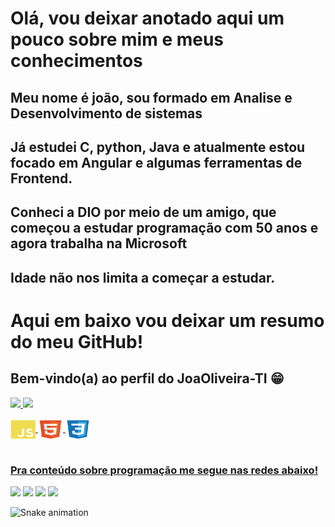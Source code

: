 # Olá, vou deixar anotado aqui um pouco sobre mim e meus conhecimentos

## Meu nome é joão, sou formado em Analise e Desenvolvimento de sistemas
## Já estudei C, python, Java e atualmente estou focado em Angular e algumas ferramentas de Frontend.

## Conheci a DIO por meio de um amigo, que começou a estudar programação com 50 anos e agora trabalha na Microsoft
## Idade não nos limita a começar a estudar.

# Aqui em baixo vou deixar um resumo do meu GitHub! 

## Bem-vindo(a) ao perfil do JoaOliveira-TI 😁

 <div>
   <a href="https://github.com/JoaOliveira-TI">
   <img height="180em" src="https://github-readme-stats.vercel.app/api?username=JoaOliveira-TI&show_icons=true&theme=tokyonight&include_all_commits=true&count_private=true"/>
   <img height="180em" src="https://github-readme-stats.vercel.app/api/top-langs/?username=JoaOliveira-TI&layout=compact&langs_count=6&theme=tokyonight"/>

</div>
<div style="display: inline_block"><br>
  <img align="center" alt="Js" height="30" width="40" src="https://raw.githubusercontent.com/devicons/devicon/master/icons/javascript/javascript-plain.svg">
  <img align="center" alt="HTML" height="30" width="40" src="https://raw.githubusercontent.com/devicons/devicon/master/icons/html5/html5-original.svg">
  <img align="center" alt="CSS" height="30" width="40" src="https://raw.githubusercontent.com/devicons/devicon/master/icons/css3/css3-original.svg">
</div>
 
 <br>
 
  ### Pra conteúdo sobre programação me segue nas redes abaixo!
 
<div> 
  <a href=" "target="_blank"><img src="https://img.shields.io/badge/-Instagram-%23E4405F?style=for-the-badge&logo=instagram&logoColor=white" target="_blank"></a>
 <a href=" "target="_blank"><img src="https://img.shields.io/badge/Discord-7289DA?style=for-the-badge&logo=discord&logoColor=white" target="_blank"></a> 
  <a href =" "><img src="https://img.shields.io/badge/-Gmail-%23333?style=for-the-badge&logo=gmail&logoColor=white" target="_blank"></a>
  <a href=" "target="_blank"><img src="https://img.shields.io/badge/-LinkedIn-%230077B5?style=for-the-badge&logo=linkedin&logoColor=white" target="_blank"></a> 
 
  ![Snake animation](https://github.com/JoaOliveira-TI/JoaOliveira-TI/blob/output/github-contribution-grid-snake.svg)

</div>